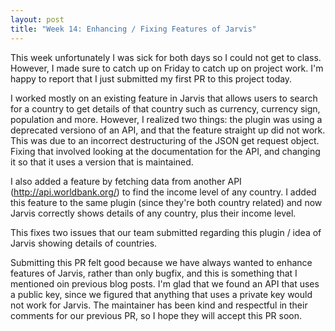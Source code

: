 ```yaml
---
layout: post
title: "Week 14: Enhancing / Fixing Features of Jarvis"
---
```


This week unfortunately I was sick for both days so I could not get to class. However, I made sure to catch up on Friday to catch up on project work. I'm happy to report that I just submitted my first PR to this project today.

I worked mostly on an existing feature in Jarvis that allows users to search for a country to get details of that country such as currency, currency sign, population and more. However, I realized two things: the plugin was using a deprecated versiono of an API, and that the feature straight up did not work. This was due to an incorrect destructuring of the JSON get request object. Fixing that involved looking at the documentation for the API, and changing it so that it uses a version that is maintained.

I also added a feature by fetching data from another API (http://api.worldbank.org/) to find the income level of any country. I added this feature to the same plugin (since they're both country related) and now Jarvis correctly shows details of any country, plus their income level.

This fixes two issues that our team submitted regarding this plugin / idea of Jarvis showing details of countries.

Submitting this PR felt good because we have always wanted to enhance features of Jarvis, rather than only bugfix, and this is something that I mentioned oin previous blog posts. I'm glad that we found an API that uses a public key, since we figured that anything that uses a private key would not work for Jarvis. The maintainer has been kind and respectful in their comments for our previous PR, so I hope they will accept this PR soon.
